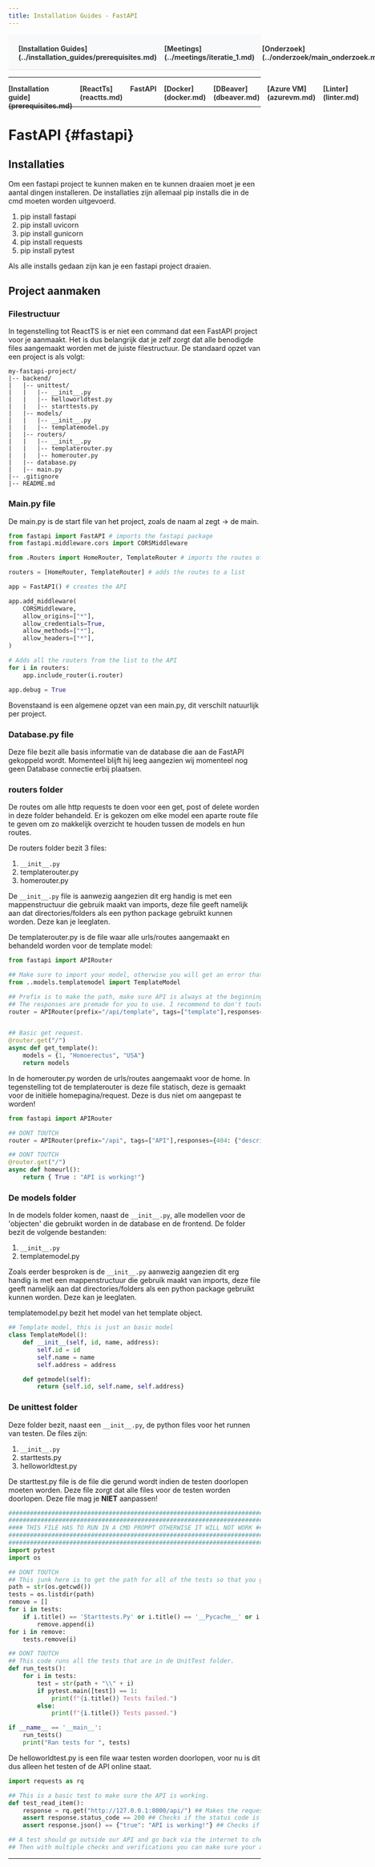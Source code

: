 ```yaml
---
title: Installation Guides - FastAPI
---
```


<div style="display:flex; justify-content:space-between; align-items:left; padding:20px; background-color:#f8f9fa; border-bottom:1px solid #e0e0e0;">
  <nav style="display:flex; gap:15px; height:30px;">
    <a markdown="1" style="text-decoration:none; color:#333; font-weight:bold;">[Installation Guides](../installation_guides/prerequisites.md)</a>
    <a markdown="1" style="text-decoration:none; color:#333; font-weight:bold;">[Meetings](../meetings/iteratie_1.md)</a>
    <a markdown="1" style="text-decoration:none; color:#333; font-weight:bold;">[Onderzoek](../onderzoek/main_onderzoek.md)</a>
    <a markdown="1" style="text-decoration:none; color:#333; font-weight:bold;">[Retrospectives](../retrospectives/home_retrospectives.md)</a>
  </nav>
</div>

---

<nav style="display:flex; gap:15px; height:30px;">
  <a markdown="1" style="text-decoration:none; color:#333; font-weight:bold;">[Installation guide](prerequisites.md)</a>
  <a markdown="1" style="text-decoration:none; color:#333; font-weight:bold;">[ReactTs](reactts.md)</a>
  <a markdown="1" style="text-decoration:none; color:#333; font-weight:bold;">FastAPI</a>
  <a markdown="1" style="text-decoration:none; color:#333; font-weight:bold;">[Docker](docker.md)</a>
  <a markdown="1" style="text-decoration:none; color:#333; font-weight:bold;">[DBeaver](dbeaver.md)</a>
  <a markdown="1" style="text-decoration:none; color:#333; font-weight:bold;">[Azure VM](azurevm.md)</a>
  <a markdown="1" style="text-decoration:none; color:#333; font-weight:bold;">[Linter](linter.md)</a>
</nav>

---

# FastAPI {#fastapi}

## Installaties

Om een fastapi project te kunnen maken en te kunnen draaien moet je een aantal dingen installeren. De installaties zijn allemaal pip installs die in de cmd moeten worden uitgevoerd.

1. pip install fastapi
2. pip install uvicorn
3. pip install gunicorn
4. pip install requests
5. pip install pytest

Als alle installs gedaan zijn kan je een fastapi project draaien.

## Project aanmaken

### Filestructuur

In tegenstelling tot ReactTS is er niet een command dat een FastAPI project voor je aanmaakt. Het is dus belangrijk dat je zelf zorgt dat alle benodigde files aangemaakt worden met de juiste filestructuur.
De standaard opzet van een project is als volgt:

```
my-fastapi-project/
|-- backend/
|   |-- unittest/
|   |   |-- __init__.py
|   |   |-- helloworldtest.py
|   |   |-- starttests.py
|   |-- models/
|   |   |-- __init__.py
|   |   |-- templatemodel.py
|   |-- routers/
|   |   |-- __init__.py
|   |   |-- templaterouter.py
|   |   |-- homerouter.py
|   |-- database.py
|   |-- main.py
|-- .gitignore
|-- README.md
```

### Main.py file

De main.py is de start file van het project, zoals de naam al zegt -> de main.

```py
from fastapi import FastAPI # imports the fastapi package
from fastapi.middleware.cors import CORSMiddleware

from .Routers import HomeRouter, TemplateRouter # imports the routes of the different models

routers = [HomeRouter, TemplateRouter] # adds the routes to a list

app = FastAPI() # creates the API

app.add_middleware(
    CORSMiddleware,
    allow_origins=["*"],
    allow_credentials=True,
    allow_methods=["*"],
    allow_headers=["*"],
)

# Adds all the routers from the list to the API
for i in routers:
    app.include_router(i.router)

app.debug = True
```

Bovenstaand is een algemene opzet van een main.py, dit verschilt natuurlijk per project.

### Database.py file

Deze file bezit alle basis informatie van de database die aan de FastAPI gekoppeld wordt. Momenteel blijft hij leeg aangezien wij momenteel nog geen Database connectie erbij plaatsen.

### routers folder

De routes om alle http requests te doen voor een get, post of delete worden in deze folder behandeld. Er is gekozen om elke model een aparte route file te geven om zo makkelijk overzicht te houden tussen de models en hun routes.

De routers folder bezit 3 files:

1. `__init__.py`
2. templaterouter.py
3. homerouter.py

De `__init__.py` file is aanwezig aangezien dit erg handig is met een mappenstructuur die gebruik maakt van imports, deze file geeft namelijk aan dat directories/folders als een python package gebruikt kunnen worden. Deze kan je leeglaten.

De templaterouter.py is de file waar alle urls/routes aangemaakt en behandeld worden voor de template model:

```py
from fastapi import APIRouter

## Make sure to import your model, otherwise you will get an error that your model is not found.
from ..models.templatemodel import TemplateModel

## Prefix is to make the path, make sure API is always at the beginning of this.
## The responses are premade for you to use. I recommend to don't toutch when you don't know what you are doing.
router = APIRouter(prefix="/api/template", tags=["template"],responses={404: {"description": "Not found"}, 200: {"description": "OK"}, 400: {"description": "Bad Request"}, 500: {"description": "Internal Server Error"}})


## Basic get request.
@router.get("/")
async def get_template():
    models = {1, "Homoerectus", "USA"}
    return models
```

In de homerouter.py worden de urls/routes aangemaakt voor de home. In tegenstelling tot de templaterouter is deze file statisch, deze is gemaakt voor de initiële homepagina/request. Deze is dus niet om aangepast te worden!

```py
from fastapi import APIRouter

## DONT TOUTCH
router = APIRouter(prefix="/api", tags=["API"],responses={404: {"description": "Not found"}, 200: {"description": "OK"}, 400: {"description": "Bad Request"}, 500: {"description": "Internal Server Error"}})

## DONT TOUTCH
@router.get("/")
async def homeurl():
    return { True : "API is working!"}
```

### De models folder

In de models folder komen, naast de `__init__.py`, alle modellen voor de 'objecten' die gebruikt worden in de database en de frontend.
De folder bezit de volgende bestanden:

1. `__init__.py`
2. templatemodel.py

Zoals eerder besproken is de `__init__.py` aanwezig aangezien dit erg handig is met een mappenstructuur die gebruik maakt van imports, deze file geeft namelijk aan dat directories/folders als een python package gebruikt kunnen worden. Deze kan je leeglaten.

templatemodel.py bezit het model van het template object.

```py
## Template model, this is just an basic model
class TemplateModel():
    def __init__(self, id, name, address):
        self.id = id
        self.name = name
        self.address = address

    def getmodel(self):
        return {self.id, self.name, self.address}
```

### De unittest folder

Deze folder bezit, naast een `__init__.py`, de python files voor het runnen van testen.
De files zijn:

1. `__init__.py`
2. starttests.py
3. helloworldtest.py

De starttest.py file is de file die gerund wordt indien de testen doorlopen moeten worden. Deze file zorgt dat alle files voor de testen worden doorlopen. Deze file mag je **NIET** aanpassen!

```py
#########################################################################
#########################################################################
#### THIS FILE HAS TO RUN IN A CMD PROMPT OTHERWISE IT WILL NOT WORK ####
#########################################################################
#########################################################################
import pytest
import os

## DONT TOUTCH
## This junk here is to get the path for all of the tests so that you guys don't have to manualy add them every time we run the tests.
path = str(os.getcwd())
tests = os.listdir(path)
remove = []
for i in tests:
    if i.title() == 'Starttests.Py' or i.title() == '__Pycache__' or i.title() == '.Pytest_Cache':
        remove.append(i)
for i in remove:
    tests.remove(i)

## DONT TOUTCH
## This code runs all the tests that are in de UnitTest folder.
def run_tests():
    for i in tests:
        test = str(path + "\\" + i)
        if pytest.main([test]) == 1:
            print(f"{i.title()} Tests failed.")
        else:
            print(f"{i.title()} Tests passed.")

if __name__ == '__main__':
    run_tests()
    print("Ran tests for ", tests)
```

De helloworldtest.py is een file waar testen worden doorlopen, voor nu is dit dus alleen het testen of de API online staat.

```py
import requests as rq

## This is a basic test to make sure the API is working.
def test_read_item():
    response = rq.get("http://127.0.0.1:8000/api/") ## Makes the request to the API url.
    assert response.status_code == 200 ## Checks if the status code is 200.
    assert response.json() == {"true": "API is working!"} ## Checks if the reponse from the url is correct.

## A test should go outside our API and go back via the internet to check if it works.
## Then with multiple checks and verifications you can make sure your api request or methode is working.
```

---